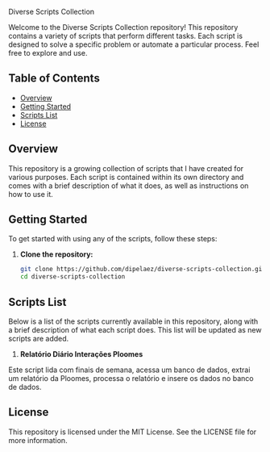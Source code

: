  Diverse Scripts Collection

Welcome to the Diverse Scripts Collection repository! This repository contains a variety of scripts that perform different tasks. Each script is designed to solve a specific problem or automate a particular process. Feel free to explore and use.

## Table of Contents

- [Overview](#overview)
- [Getting Started](#getting-started)
- [Scripts List](#scripts-list)
- [License](#license)

## Overview

This repository is a growing collection of scripts that I have created for various purposes. Each script is contained within its own directory and comes with a brief description of what it does, as well as instructions on how to use it.

## Getting Started

To get started with using any of the scripts, follow these steps:

1. **Clone the repository:**
   ```bash
   git clone https://github.com/dipelaez/diverse-scripts-collection.git
   cd diverse-scripts-collection

## Scripts List
Below is a list of the scripts currently available in this repository, along with a brief description of what each script does. This list will be updated as new scripts are added.


1. **Relatório Diário Interações Ploomes**
   
 Este script lida com finais de semana, acessa um banco de dados, extrai um relatório da Ploomes,
 processa o relatório e insere os dados no banco de dados.


## License

This repository is licensed under the MIT License. See the LICENSE file for more information.
